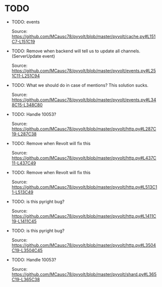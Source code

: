 # TODO

* TODO: events

  Source: https://github.com/MCausc78/pyvolt/blob/master/pyvolt/cache.py#L151C7-L151C19

* TODO: Remove when backend will tell us to update all channels. (ServerUpdate event)

  Source: https://github.com/MCausc78/pyvolt/blob/master/pyvolt/events.py#L251C11-L251C94

* TODO: What we should do in case of mentions? This solution sucks.

  Source: https://github.com/MCausc78/pyvolt/blob/master/pyvolt/events.py#L348C15-L348C80

* TODO: Handle 10053?

  Source: https://github.com/MCausc78/pyvolt/blob/master/pyvolt/http.py#L287C19-L287C38

* TODO: Remove when Revolt will fix this

  Source: https://github.com/MCausc78/pyvolt/blob/master/pyvolt/http.py#L437C11-L437C49

* TODO: Remove when Revolt will fix this

  Source: https://github.com/MCausc78/pyvolt/blob/master/pyvolt/http.py#L513C11-L513C49

* TODO: is this pyright bug?

  Source: https://github.com/MCausc78/pyvolt/blob/master/pyvolt/http.py#L1411C19-L1411C45

* TODO: is this pyright bug?

  Source: https://github.com/MCausc78/pyvolt/blob/master/pyvolt/http.py#L3504C19-L3504C45

* TODO: Handle 10053?

  Source: https://github.com/MCausc78/pyvolt/blob/master/pyvolt/shard.py#L365C19-L365C38

